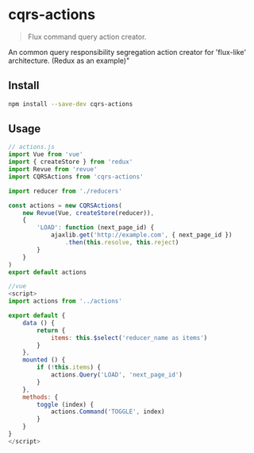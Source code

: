 # cqrs-actions

> Flux command query action creator.

 An common query responsibility segregation action creator for 'flux-like' architecture. (Redux as an example)"


## Install

```sh
npm install --save-dev cqrs-actions
```

## Usage

```js
// actions.js
import Vue from 'vue'
import { createStore } from 'redux'
import Revue from 'revue'
import CQRSActions from 'cqrs-actions'

import reducer from './reducers'

const actions = new CQRSActions(
	new Revue(Vue, createStore(reducer)),
	{
		'LOAD': function (next_page_id) {
			ajaxlib.get('http://example.com', { next_page_id })
				.then(this.resolve, this.reject)
		}
	}
)
export default actions

//vue
<script>
import actions from '../actions'

export default {
	data () {
		return {
			items: this.$select('reducer_name as items')
		}
	},
	mounted () {
		if (!this.items) {
			actions.Query('LOAD', 'next_page_id')
		}
	},
	methods: {
		toggle (index) {
			actions.Command('TOGGLE', index)
		}
	}
}
</script>
```
